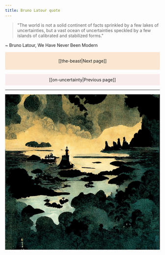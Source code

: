 ```yaml
---
title: Bruno Latour quote
---
```

> "The world is not a solid continent of facts sprinkled by a few lakes of uncertainties, but a vast ocean of uncertainties speckled by a few islands of calibrated and stabilized forms."

~ Bruno Latour, We Have Never Been Modern


<p style="text-align: center; background-color: #fae6d1; padding: 20px">[[the-beast|Next page]]</p>
<p style="text-align: center; background-color: #f9ecec; padding: 10px">[[on-uncertainty|Previous page]]</p>
<hr>
<img src="/assets/Bruno Latour quote marginalia.jpg"/>
